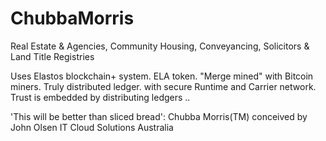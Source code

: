 # ChubbaMorris

Real Estate & Agencies, Community Housing, Conveyancing, Solicitors & Land Title Registries

Uses Elastos blockchain+ system.  ELA token.
"Merge mined" with Bitcoin miners.
Truly distributed ledger.
with secure Runtime and Carrier network.
Trust is embedded by distributing ledgers .. 

'This will be better than sliced bread':
Chubba Morris(TM) conceived by John Olsen IT Cloud Solutions Australia
